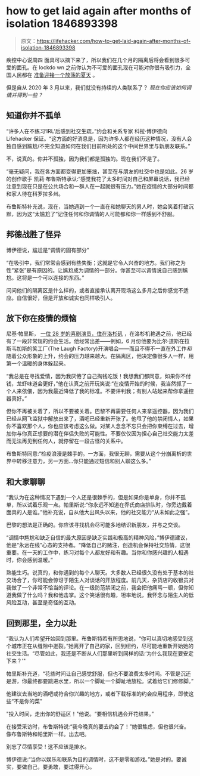 # how to get laid again after months of isolation 1846893398

> 原文：<https://lifehacker.com/how-to-get-laid-again-after-months-of-isolation-1846893398>

疾控中心说周四 面具可以摘下来了，所以我们在几个月的隔离后将会看到很多可爱的面孔。在 lockdo wn 之前你认为不可爱的面孔现在可能对你很有吸引力，全国人民都在 [准备迎接一个放荡的夏天](https://lifehacker.com/how-to-prepare-for-your-post-vax-slutty-summer-1846740170) 。

但是自从 2020 年 3 月以来，我们就没有持续的人类联系了？ *现在你应该如何调情并得到一些？*



## **知道你并不孤单**

“许多人在不练习‘IRL’后感到社交生疏，”约会和关系专家 科拉·博伊德向 Lifehacker 保证。“这方面的好消息是，因为许多人都在经历这种情况，没有人会独自感到尴尬/不完全知道如何在我们目前所处的这个中间世界里与新朋友联系。”

不，说真的。你并不孤独，因为我们都是孤独的。现在我们不是了。

“毫无疑问，我在各方面都变得更加笨拙，甚至在与朋友的社交中也是如此。26 岁的创作歌手 凯莉·布鲁斯特承认:“感觉我花了太多时间对自己和屏幕说话，我已经注意到现在只是在公共场合和一群人在一起就很有压力。”她在疫情的大部分时间都和家人待在科罗拉多州。

布鲁斯特补充说，现在，当她遇到一个一直在和她聊天的男人时，她会笑着打破沉默，因为这“太尴尬了”记住任何和你调情的人可能都和你一样感到不舒服。



## **邦德战胜了怪异**

博伊德说，尴尬是“调情的固有部分”

“在吸引中，我们常常会感到有些失衡；这就是它令人兴奋的地方。我们称之为性“紧张”是有原因的。让尴尬成为调情的一部分。你甚至可以调情说自己感到尴尬。这将是一个可以连接的东西。”

问问他们的隔离区是什么样的，或者直接承认离开现场这么多月之后你感觉不适应。自信很好，但是开放和诚实也同样吸引人。



## **放下你在疫情的烦恼**

尼基·帕里斯， [一位 28 岁的喜剧演员，住在洛杉矶](https://www.instagram.com/nickyparisbitch/) ，在洛杉机艳遇之前，他已经有了一段非常规的约会生活。他经常出差——例如，6 月份他要为比尔·道斯在拉斯韦加斯的笑工厂(The Laugh Factory)开演唱会——而且不得不一直在外工作*和*随着公众形象的上升，约会的压力越来越大。在隔离区，他决定像很多人一样，用第一个温暖的身体躲起来。

“我总是在寻找爱情，因为我厌倦了自己掏钱吃饭！我想我们都同意，如果你不付钱，龙虾味道会更好，”他在认真之前开玩笑说:“在疫情开始的时候，我当然抓了一个人来依偎，因为我最近降低了我的标准。不要评判我；有别人站起来帮你拿遥控器真好。”

但你不再被关着了，所以不要被关着。巴黎不再需要任何人来拿遥控器，因为我们已经从网飞监狱中解放出来了，酒吧已经重新开张了。他甩了他的禁闭情人，如果你不喜欢那个人，你也应该考虑这么做。对某人念念不忘只会把你束缚在过去，增加你与你真正想要的潜在伴侣失败的可能性。不要仅仅因为担心自己社交能力太差而无法再见到任何人，就停留在一段古怪的关系中。

布鲁斯特同意:“检疫浪漫是棘手的。一方面，我很无聊，需要从这个分崩离析的世界中转移注意力，另一方面...你只能通过短信和别人聊这么多。”



## **和大家聊聊**

“我认为在这种情况下遇到一个人还是很棘手的，但是如果你是单身，你并不孤单，所以试着乐观一点。帕里斯说:“你永远不知道在乔氏商店排队时，你旁边戴着面具的人是谁。”他补充说，自从他大出风头以来，他的社交能力“从未如此之强”。

巴黎的想法是正确的。你应该寻找机会尽可能多地结识新朋友，并与之交谈。

“调情中尴尬和缺乏自信的最大原因是缺乏实践和极高的精神风险，”博伊德建议，他是“永远在线”心态的支持者。“降低自己的赌注，创造机会保持社交热情，这很重要。在一天的工作中，练习对每个人都友好和有趣。当你和你感兴趣的人相遇时，你会感到温暖。”



熟能生巧。说真的，和你遇到的每个人聊天。大多数人已经很久没有处于基本的社交场合了，你可能会惊讶于陌生人对谈话的开放程度。前几天，杂货店的收银员对我做了一个非常不恰当的评论。在一级防范禁闭之前，我会把他痛骂一顿，但你知道我做了什么吗？我和他击掌。这个笑话很有趣，坦率地说，我怀念与陌生人的低风险互动，甚至是奇怪的互动。

## **回到那里，全力以赴**

“我认为人们希望开始回到那里。布鲁斯特若有所思地说，“你可以真切地感受到这个城市正在从缝隙中迸裂。”她离开了自己的家，回到纽约，尽可能地重新开始她的社交生活。“尽管如此，我还是不断从人们那里听到同样的话:‘为什么我现在要安定下来？’"

帕里斯补充道，“花些时间让自己感觉舒服，但也不要浪费太多时间。不管是沉还是游，你最终都要跳进水里，所以一个脚趾一个脚趾地放松。试着给它们修修脚。”

他建议去当地的酒吧或符合你兴趣的地方，或者下载标准的约会应用程序，即使这些“不是你的菜”



"投入时间，走出你的舒适区！"他说。“要相信机遇会开花结果。”

在接受采访时，布鲁斯特说:“我今晚真的要去约会了！”她很焦虑，但也很兴奋。像布鲁斯特和帕里斯一样。出去吧。

别忘了尽情享受！这不应该是排水。

博伊德说:“当你以娱乐和联系为目的调情时，这不是零和游戏。”她是对的。要诚实，要做自己，要勇敢，要过得开心。

